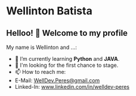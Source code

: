 # Wellinton Batista

<!--
![206733](https://user-images.githubusercontent.com/76192977/118409517-314aca00-b661-11eb-9bea-401885fb4683.gif)
**WellPeres/WellPeres** is a ✨ _special_ ✨ repository because its `README.md` (this file) appears on your GitHub profile.
### Hi there 👋
Here are some ideas to get you started:

- 🔭 I’m currently working on ...
- 🌱 I’m currently learning ...
- 👯 I’m looking to collaborate on ...
- 🤔 I’m looking for help with ...
- 💬 Ask me about ...
- 📫 How to reach me: ...
- 😄 Pronouns: ...
- ⚡ Fun fact: ...
-->
## Helloo! 👋 Welcome to my profile

My name is Wellinton and ...:

- 🌱 I’m currently learning  **Python** and **JAVA**.
- 🤔 I'm looking for the first chance to stage.
- 📫 How to reach me: 
- E-Mail: WellDev.Peres@gmail.com
- Linked-In: www.linkedin.com/in/welldev-peres




